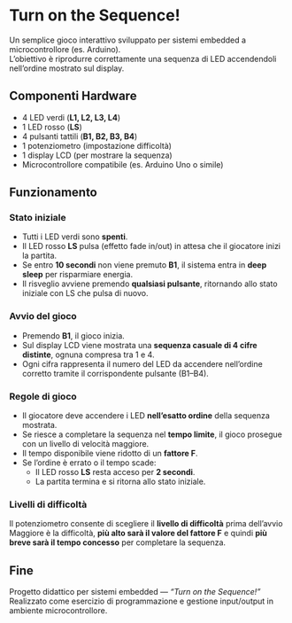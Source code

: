 # Turn on the Sequence!

Un semplice gioco interattivo sviluppato per sistemi embedded a microcontrollore (es. Arduino).  
L’obiettivo è riprodurre correttamente una sequenza di LED accendendoli nell’ordine mostrato sul display.

## Componenti Hardware

- 4 LED verdi (**L1, L2, L3, L4**)  
- 1 LED rosso (**LS**)  
- 4 pulsanti tattili (**B1, B2, B3, B4**)  
- 1 potenziometro (impostazione difficoltà)  
- 1 display LCD (per mostrare la sequenza)  
- Microcontrollore compatibile (es. Arduino Uno o simile)

## Funzionamento

### Stato iniziale
- Tutti i LED verdi sono **spenti**.  
- Il LED rosso **LS** pulsa (effetto fade in/out) in attesa che il giocatore inizi la partita.  
- Se entro **10 secondi** non viene premuto **B1**, il sistema entra in **deep sleep** per risparmiare energia.  
- Il risveglio avviene premendo **qualsiasi pulsante**, ritornando allo stato iniziale con LS che pulsa di nuovo.

### Avvio del gioco
- Premendo **B1**, il gioco inizia.  
- Sul display LCD viene mostrata una **sequenza casuale di 4 cifre distinte**, ognuna compresa tra 1 e 4.  
- Ogni cifra rappresenta il numero del LED da accendere nell’ordine corretto tramite il corrispondente pulsante (B1–B4).

### Regole di gioco
- Il giocatore deve accendere i LED **nell’esatto ordine** della sequenza mostrata.  
- Se riesce a completare la sequenza nel **tempo limite**, il gioco prosegue con un livello di velocità maggiore.  
- Il tempo disponibile viene ridotto di un **fattore F**.  
- Se l’ordine è errato o il tempo scade:
  - Il LED rosso **LS** resta acceso per **2 secondi**.  
  - La partita termina e si ritorna allo stato iniziale.

### Livelli di difficoltà
Il potenziometro consente di scegliere il **livello di difficoltà** prima dell’avvio
Maggiore è la difficoltà, **più alto sarà il valore del fattore F** e quindi **più breve sarà il tempo concesso** per completare la sequenza.



## Fine
Progetto didattico per sistemi embedded — *“Turn on the Sequence!”*  
Realizzato come esercizio di programmazione e gestione input/output in ambiente microcontrollore.

